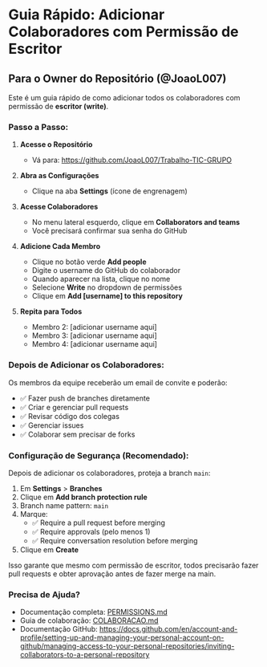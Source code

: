 # Guia Rápido: Adicionar Colaboradores com Permissão de Escritor

## Para o Owner do Repositório (@JoaoL007)

Este é um guia rápido de como adicionar todos os colaboradores com permissão de **escritor (write)**.

### Passo a Passo:

1. **Acesse o Repositório**
   - Vá para: https://github.com/JoaoL007/Trabalho-TIC-GRUPO

2. **Abra as Configurações**
   - Clique na aba **Settings** (ícone de engrenagem)

3. **Acesse Colaboradores**
   - No menu lateral esquerdo, clique em **Collaborators and teams**
   - Você precisará confirmar sua senha do GitHub

4. **Adicione Cada Membro**
   - Clique no botão verde **Add people**
   - Digite o username do GitHub do colaborador
   - Quando aparecer na lista, clique no nome
   - Selecione **Write** no dropdown de permissões
   - Clique em **Add [username] to this repository**

5. **Repita para Todos**
   - Membro 2: [adicionar username aqui]
   - Membro 3: [adicionar username aqui]
   - Membro 4: [adicionar username aqui]

### Depois de Adicionar os Colaboradores:

Os membros da equipe receberão um email de convite e poderão:
- ✅ Fazer push de branches diretamente
- ✅ Criar e gerenciar pull requests
- ✅ Revisar código dos colegas
- ✅ Gerenciar issues
- ✅ Colaborar sem precisar de forks

### Configuração de Segurança (Recomendado):

Depois de adicionar os colaboradores, proteja a branch `main`:

1. Em **Settings** > **Branches**
2. Clique em **Add branch protection rule**
3. Branch name pattern: `main`
4. Marque:
   - ✅ Require a pull request before merging
   - ✅ Require approvals (pelo menos 1)
   - ✅ Require conversation resolution before merging
5. Clique em **Create**

Isso garante que mesmo com permissão de escritor, todos precisarão fazer pull requests e obter aprovação antes de fazer merge na main.

### Precisa de Ajuda?

- Documentação completa: [PERMISSIONS.md](PERMISSIONS.md)
- Guia de colaboração: [COLABORACAO.md](COLABORACAO.md)
- Documentação GitHub: https://docs.github.com/en/account-and-profile/setting-up-and-managing-your-personal-account-on-github/managing-access-to-your-personal-repositories/inviting-collaborators-to-a-personal-repository
